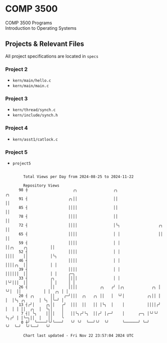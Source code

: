 # COMP 3500
COMP 3500 Programs  
Introduction to Operating Systems  
## Projects & Relevant Files
All project specifications are located in `specs`
### Project 2
- `kern/main/hello.c`
- `kern/main/main.c`
### Project 3
- `kern/thread/synch.c`
- `kern/include/synch.h`
### Project 4
- `kern/asst1/catlock.c`
### Project 5
- `project5`

```

        Total Views per Day from 2024-08-25 to 2024-11-22

        Repository Views
      98 ┼                    ╭╮                ╭╮                                      ╭╮
      91 ┤                  ╭╮││                ││                                      ││
      85 ┤                  ││││                ││                                      ││
      78 ┤                  ││││                ││                                      ││
      72 ┤                  ││││                │╰╮                 ╭╮                  ││
      65 ┤                  ││││                │ │                 ││                  ││
      59 ┤                  ││││                │ │                 ││╭╮    ╭╮          ││
      52 ┤                  ││││                │ │                 ││││    ││          │╰╮
      46 ┤                  ││││                │ │                 ││││╭╮  ││          │ │
      39 ┤                  ││││                │ │                 ││││││  ││          │ │     ╭─╮
      33 ┤          ╭╮      ││││                │ │                 │╰╯│││  ││          │ │     │ │
      26 ┤          ││      ││││          ╭╮   ╭╯ │╭╮            ╭╮ │  ╰╯│  ││          │ │  ╭╮ │ │
      20 ┤ ╭╮       ││    ╭─╯│││  ╭╮   ╭╮ ││   │  ╰╯│          ╭╮││ │    │  │╰╮ ╭╮      │ ╰╮ │╰─╯ │
      13 ┤╭╯│     ╭╮││   ╭╯  │││  ││   ││ │╰╮  │    │          ││││╭╯    │  │ │ ││  ╭╮  │  ╰╮│    │
       7 ┤│ ╰╮    ││││   │   ││╰╮╭╯╰╮  ││╭╯ │╭─╯    │      ╭─╮ │╰╯╰╯     ╰╮╭╯ │ │╰─╮││  │   ││    ╰
       0 ┼╯  ╰────╯╰╯╰───╯   ╰╯ ╰╯  ╰──╯╰╯  ╰╯      ╰──────╯ ╰─╯          ╰╯  ╰─╯  ╰╯╰──╯   ╰╯

        Chart last updated - Fri Nov 22 23:57:04 2024 UTC
        
```

